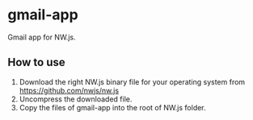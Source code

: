 gmail-app
=========
Gmail app for NW.js.

How to use
----------
1. Download the right NW.js binary file for your operating system from https://github.com/nwjs/nw.js
2. Uncompress the downloaded file.
3. Copy the files of gmail-app into the root of NW.js folder.